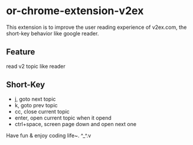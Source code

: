 # or-chrome-extension-v2ex
This extension is to improve the user reading experience of v2ex.com,  the short-key behavior like google reader.


## Feature

read v2 topic like reader

## Short-Key

  - j, goto next topic
  - k, goto prev topic
  - cc, close current topic 
  - enter, open current topic when it opend
  - ctrl+space, screen page down and open next one


Have fun & enjoy coding life~. ^_^.v 
